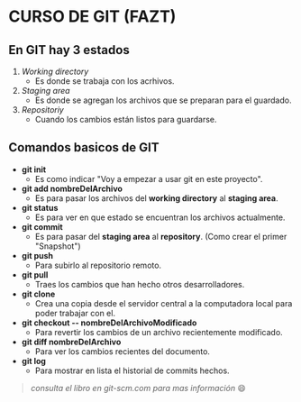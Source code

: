 # CURSO DE GIT (FAZT)

## En **GIT** hay 3 estados

1. *Working directory*
    * Es donde se trabaja con los acrhivos.
2. *Staging area*
    * Es donde se agregan los archivos que se preparan para el guardado.
3. *Repositoriy*
    * Cuando los cambios están listos para guardarse.

## Comandos basicos de **GIT**

* **git init**
    * Es como indicar "Voy a empezar a usar git en este proyecto".
* **git add nombreDelArchivo**
    * Es para pasar los archivos del **working directory** al **staging area**.
* **git status**
    * Es para ver en que estado se encuentran los archivos actualmente.
* **git commit**
    * Es para pasar del **staging area** al **repository**. (Como crear el primer "Snapshot")
* **git push**
    * Para subirlo al repositorio remoto.
* **git pull**
    * Traes los cambios que han hecho otros desarrolladores.
* **git clone**
    * Crea una copia desde el servidor central a la computadora local para poder trabajar con el.
* **git checkout -- nombreDelArchivoModificado**
    * Para revertir los cambios de un archivo recientemente modificado.
* **git diff nombreDelArchivo**
    * Para ver los cambios recientes del documento.
* **git log**
    * Para mostrar en lista el historial de commits hechos.

> *consulta el libro en git-scm.com para mas información* :smile:

